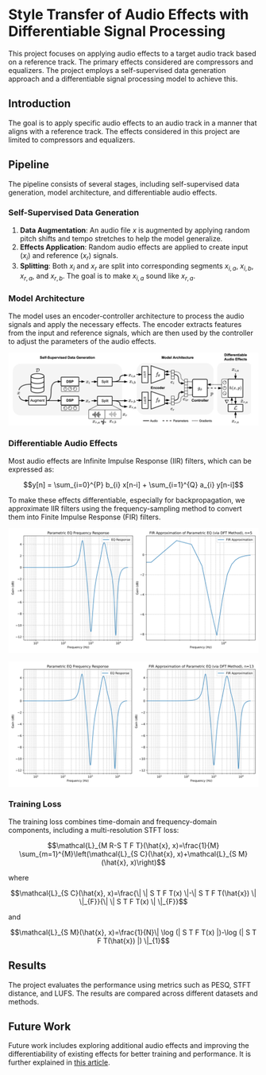 # Style Transfer of Audio Effects with Differentiable Signal Processing

This project focuses on applying audio effects to a target audio track based on a reference track. The primary effects considered are compressors and equalizers. The project employs a self-supervised data generation approach and a differentiable signal processing model to achieve this.

## Introduction

The goal is to apply specific audio effects to an audio track in a manner that aligns with a reference track. The effects considered in this project are limited to compressors and equalizers.

## Pipeline

The pipeline consists of several stages, including self-supervised data generation, model architecture, and differentiable audio effects.

### Self-Supervised Data Generation

1. **Data Augmentation**: An audio file $x$ is augmented by applying random pitch shifts and tempo stretches to help the model generalize.
2. **Effects Application**: Random audio effects are applied to create input $(x_i)$ and reference $(x_r)$ signals.
3. **Splitting**: Both $x_i$ and $x_r$ are split into corresponding segments $x_{i,a}$, $x_{i,b}$, $x_{r,a}$, and $x_{r,b}$. The goal is to make $x_{i,a}$ sound like $x_{r,a}$.

### Model Architecture

The model uses an encoder-controller architecture to process the audio signals and apply the necessary effects. The encoder extracts features from the input and reference signals, which are then used by the controller to adjust the parameters of the audio effects.

![Model Architecture](architecture.png)

### Differentiable Audio Effects

Most audio effects are Infinite Impulse Response (IIR) filters, which can be expressed as:

$$y[n] = \sum_{i=0}^{P} b_{i} x[n-i] + \sum_{i=1}^{Q} a_{i} y[n-i]$$

To make these effects differentiable, especially for backpropagation, we approximate IIR filters using the frequency-sampling method to convert them into Finite Impulse Response (FIR) filters.

![EQ Approx](n=5.svg)

![EQ Approx](n=13.svg)

### Training Loss

The training loss combines time-domain and frequency-domain components, including a multi-resolution STFT loss:

$$\mathcal{L}_{M R-S T F T}(\hat{x}, x)=\frac{1}{M} \sum_{m=1}^{M}\left(\mathcal{L}_{S C}(\hat{x}, x)+\mathcal{L}_{S M}(\hat{x}, x)\right)$$

where

$$\mathcal{L}_{S C}(\hat{x}, x)=\frac{\| \| S T F T(x) \|-\| S T F T(\hat{x}) \| \|_{F}}{\| \| S T F T(x) \| \|_{F}}$$

and

$$\mathcal{L}_{S M}(\hat{x}, x)=\frac{1}{N}\| \log (| S T F T(x) |)-\log (| S T F T(\hat{x}) |) \|_{1}$$

## Results

The project evaluates the performance using metrics such as PESQ, STFT distance, and LUFS. The results are compared across different datasets and methods.

## Future Work

Future work includes exploring additional audio effects and improving the differentiability of existing effects for better training and performance. It is further explained in [this article](https://arxiv.org/abs/2410.21233).
